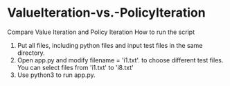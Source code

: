 # ValueIteration-vs.-PolicyIteration
Compare Value Iteration and Policy Iteration
How to run the script
1. Put all files, including python files and input test files in the same directory. 
2. Open app.py and modify filename = 'i1.txt'. to choose different test files. You can select files from 'i1.txt' to 'i8.txt'
3. Use python3 to run app.py.

